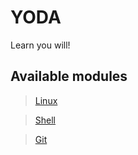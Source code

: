 # YODA
Learn you will!

## Available modules

> [Linux](/linux/labs)

> [Shell](/shell/labs)

> [Git](/git)
